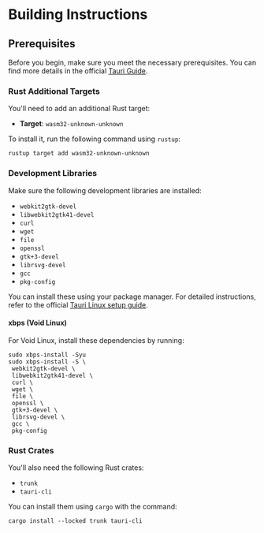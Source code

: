 # Building Instructions

## Prerequisites

Before you begin, make sure you meet the necessary prerequisites. You can find more details in the official [Tauri Guide](https://tauri.app/start/prerequisites/).

### Rust Additional Targets

You'll need to add an additional Rust target:

- **Target**: `wasm32-unknown-unknown`

To install it, run the following command using `rustup`:

```console
rustup target add wasm32-unknown-unknown
```

### Development Libraries

Make sure the following development libraries are installed:

- `webkit2gtk-devel`
- `libwebkit2gtk41-devel`
- `curl`
- `wget`
- `file`
- `openssl`
- `gtk+3-devel`
- `librsvg-devel`
- `gcc`
- `pkg-config`

You can install these using your package manager. For detailed instructions, refer to the official [Tauri Linux setup guide](https://tauri.app/start/prerequisites/#linux).

#### xbps (Void Linux)

For Void Linux, install these dependencies by running:

```console
sudo xbps-install -Syu
sudo xbps-install -S \
 webkit2gtk-devel \
 libwebkit2gtk41-devel \
 curl \
 wget \
 file \
 openssl \
 gtk+3-devel \
 librsvg-devel \
 gcc \
 pkg-config
```

### Rust Crates

You'll also need the following Rust crates:

- `trunk`
- `tauri-cli`

You can install them using `cargo` with the command:

```console
cargo install --locked trunk tauri-cli

```
